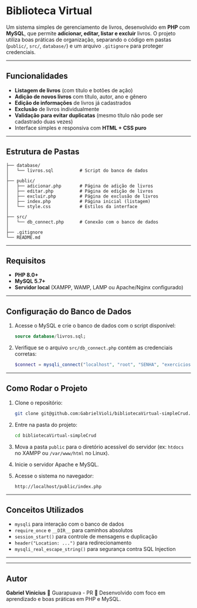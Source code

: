 # Biblioteca Virtual

Um sistema simples de gerenciamento de livros, desenvolvido em **PHP** com **MySQL**, que permite **adicionar, editar, listar e excluir** livros.
O projeto utiliza boas práticas de organização, separando o código em pastas (`public/`, `src/`, `database/`) e um arquivo `.gitignore` para proteger credenciais.

---

## Funcionalidades

* **Listagem de livros** (com título e botões de ação)
* **Adição de novos livros** com título, autor, ano e gênero
* **Edição de informações** de livros já cadastrados
* **Exclusão** de livros individualmente
* **Validação para evitar duplicatas** (mesmo título não pode ser cadastrado duas vezes)
* Interface simples e responsiva com **HTML + CSS puro**

---

## Estrutura de Pastas

```
├── database/
│   └── livros.sql          # Script do banco de dados
│
├── public/
│   ├── adicionar.php       # Página de adição de livros
│   ├── editar.php          # Página de edição de livros
│   ├── excluir.php         # Página de exclusão de livros
│   ├── index.php           # Página inicial (listagem)
│   └── style.css           # Estilos da interface
│
├── src/
│   └── db_connect.php      # Conexão com o banco de dados
│
├── .gitignore
└── README.md
```

---

## Requisitos

*  **PHP 8.0+**
*  **MySQL 5.7+**
*  **Servidor local** (XAMPP, WAMP, LAMP ou Apache/Nginx configurado)

---

## Configuração do Banco de Dados

1. Acesse o MySQL e crie o banco de dados com o script disponível:

   ```sql
   source database/livros.sql;
   ```
2. Verifique se o arquivo `src/db_connect.php` contém as credenciais corretas:

   ```php
   $connect = mysqli_connect("localhost", "root", "SENHA", "exercicios");
   ```

---

## Como Rodar o Projeto

1. Clone o repositório:

   ```bash
   git clone git@github.com:GabrielVioli/bibliotecaVirtual-simpleCrud.git
   ```
2. Entre na pasta do projeto:

   ```bash
   cd bibliotecaVirtual-simpleCrud
   ```
3. Mova a pasta `public` para o diretório acessível do servidor (ex: `htdocs` no XAMPP ou `/var/www/html` no Linux).
4. Inicie o servidor Apache e MySQL.
5. Acesse o sistema no navegador:

   ```
   http://localhost/public/index.php
   ```

---

## Conceitos Utilizados

* `mysqli` para interação com o banco de dados
* `require_once` e `__DIR__` para caminhos absolutos
* `session_start()` para controle de mensagens e duplicação
* `header("Location: ...")` para redirecionamento
* `mysqli_real_escape_string()` para segurança contra SQL Injection

---

---

## Autor

**Gabriel Vinicius**
📍 Guarapuava - PR
💼 Desenvolvido com foco em aprendizado e boas práticas em PHP e MySQL.
